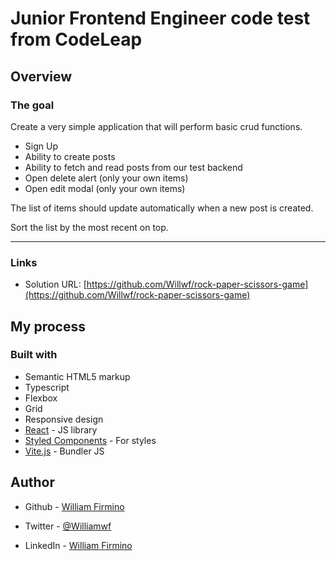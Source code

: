 # Junior Frontend Engineer code test from CodeLeap

## Overview

### The goal

Create a very simple application that will perform basic crud functions.

- Sign Up
- Ability to create posts
- Ability to fetch and read posts from our test backend
- Open delete alert (only your own items)
- Open edit modal (only your own items)

The list of items should update automatically when a new post is created.

Sort the list by the most recent on top.

---

### Links

- Solution URL: [https://github.com/Willwf/rock-paper-scissors-game](https://github.com/Willwf/rock-paper-scissors-game)

## My process

### Built with

- Semantic HTML5 markup
- Typescript
- Flexbox
- Grid
- Responsive design
- [React](https://reactjs.org/) - JS library
- [Styled Components](https://styled-components.com/) - For styles
- [Vite.js](https://vitejs.dev/) - Bundler JS

## Author

- Github - [William Firmino](https://github.com/Willwf)

- Twitter - [@Williamwf](https://www.twitter.com/Williamwf)

- LinkedIn - [William Firmino](https://www.linkedin.com/in/williamfirmino/)
